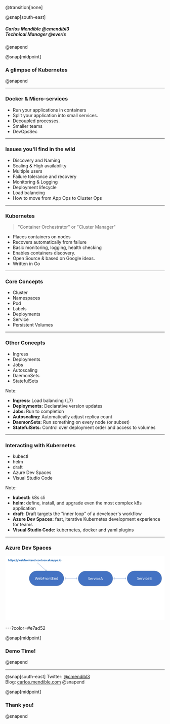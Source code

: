 @transition[none]

@snap[south-east]
##### Carlos Mendible @cmendibl3<br>Technical Manager @everis
@snapend

@snap[midpoint]
### A glimpse of Kubernetes
@snapend

---

### Docker & Micro-services

* Run your applications in containers
* Split your application into small services.
* Decoupled processes.
* Smaller teams
* DevOpsSec

---

### Issues you'll find in the wild

* Discovery and Naming
* Scaling & High availability
* Multiple users
* Failure tolerance and recovery
* Monitoring & Logging
* Deployment lifecycle
* Load balancing
* How to move from App Ops to Cluster Ops

---

### Kubernetes

> "Container Orchestrator" or "Cluster Manager"

* Places containers on nodes
* Recovers automatically from failure
* Basic monitoring, logging, health checking
* Enables containers discovery.
* Open Source & based on Google ideas.
* Written in Go

---

### Core Concepts

* Cluster
* Namespaces
* Pod
* Labels
* Deployments
* Service
* Persistent Volumes

---

### Other Concepts

* Ingress
* Deployments
* Jobs
* Autoscaling
* DaemonSets
* StatefulSets

Note:
* **Ingress:** Load balancing (L7)
* **Deployments:**  Declarative version updates
* **Jobs:** Run to completion
* **Autoscaling:** Automatically adjust replica count
* **DaemonSets:** Run something on every node (or subset)
* **StatefulSets:** Control over deployment order and access to volumes

---

### Interacting with Kubernetes

* kubectl
* helm
* draft
* Azure Dev Spaces
* Visual Studio Code

Note:

* **kubectl:** k8s cli
* **helm:** define, install, and upgrade even the most complex k8s application
* **draft:** Draft targets the "inner loop" of a developer's workflow
* **Azure Dev Spaces:** fast, iterative Kubernetes development experience for teams
* **Visual Studio Code:** kubernetes, docker and yaml plugins

---

### Azure Dev Spaces

![azds](slides/meetups/2019_01_tnf/img/collaborate-graphic.gif)

---?color=#e7ad52

@snap[midpoint]
### Demo Time!
@snapend

---

@snap[south-east]
Twitter: [@cmendibl3](https://twitter.com/cmendibl3)
<br>
Blog: [carlos.mendible.com](https://carlos.mendible.com)
@snapend

@snap[midpoint]
### Thank you!
@snapend
